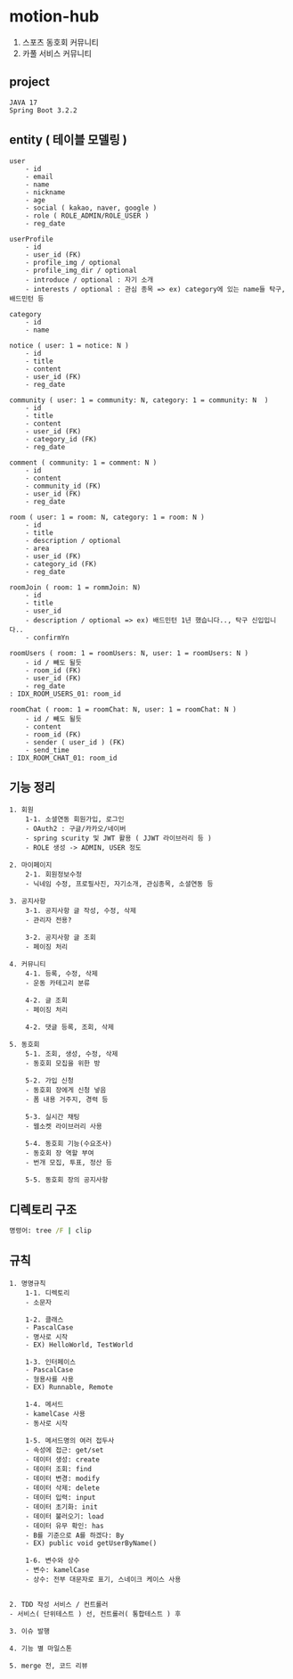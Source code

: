 # motion-hub
1. 스포츠 동호회 커뮤니티
2. 카풀 서비스 커뮤니티

## project

    JAVA 17
    Spring Boot 3.2.2

## entity ( 테이블 모델링 )

    user
        - id
        - email
        - name
        - nickname
        - age
        - social ( kakao, naver, google )
        - role ( ROLE_ADMIN/ROLE_USER )
        - reg_date

    userProfile
        - id
        - user_id (FK)
        - profile_img / optional
        - profile_img_dir / optional
        - introduce / optional : 자기 소개
        - interests / optional : 관심 종목 => ex) category에 있는 name들 탁구, 배드민턴 등

    category
        - id
        - name

    notice ( user: 1 = notice: N )
        - id
        - title
        - content
        - user_id (FK)
        - reg_date

    community ( user: 1 = community: N, category: 1 = community: N  )
        - id
        - title
        - content
        - user_id (FK)
        - category_id (FK)
        - reg_date

    comment ( community: 1 = comment: N )
        - id
        - content
        - community_id (FK)
        - user_id (FK)
        - reg_date

    room ( user: 1 = room: N, category: 1 = room: N )
        - id
        - title
        - description / optional
        - area
        - user_id (FK)
        - category_id (FK)
        - reg_date
    
    roomJoin ( room: 1 = rommJoin: N)
        - id
        - title
        - user_id
        - description / optional => ex) 배드민턴 1년 했습니다.., 탁구 신입입니다..
        - confirmYn
        
    roomUsers ( room: 1 = roomUsers: N, user: 1 = roomUsers: N )
        - id / 빼도 될듯
        - room_id (FK)
        - user_id (FK)
        - reg_date
    : IDX_ROOM_USERS_01: room_id
    
    roomChat ( room: 1 = roomChat: N, user: 1 = roomChat: N )
        - id / 빼도 될듯
        - content
        - room_id (FK)
        - sender ( user_id ) (FK)
        - send_time
    : IDX_ROOM_CHAT_01: room_id
        

## 기능 정리

    1. 회원
        1-1. 소셜연동 회원가입, 로그인
        - OAuth2 : 구글/카카오/네이버
        - spring scurity 및 JWT 활용 ( JJWT 라이브러리 등 )
        - ROLE 생성 -> ADMIN, USER 정도

    2. 마이페이지
        2-1. 회원정보수정
        - 닉네임 수정, 프로필사진, 자기소개, 관심종목, 소셜연동 등
    
    3. 공지사항
        3-1. 공지사항 글 작성, 수정, 삭제
        - 관리자 전용?

        3-2. 공지사항 글 조회
        - 페이징 처리

    4. 커뮤니티
        4-1. 등록, 수정, 삭제
        - 운동 카테고리 분류
        
        4-2. 글 조회
        - 페이징 처리
        
        4-2. 댓글 등록, 조회, 삭제
    
    5. 동호회
        5-1. 조회, 생성, 수정, 삭제
        - 동호회 모집을 위한 방
        
        5-2. 가입 신청
        - 동호회 장에게 신청 넣음
        - 폼 내용 거주지, 경력 등

        5-3. 실시간 채팅
        - 웹소켓 라이브러리 사용
    
        5-4. 동호회 기능(수요조사)
        - 동호회 장 역할 부여
        - 번개 모집, 투표, 정산 등

        5-5. 동호회 장의 공지사항
        

## 디렉토리 구조
```cmd
명령어: tree /F | clip
```


## 규칙

    1. 명명규칙 
        1-1. 디렉토리
        - 소문자

        1-2. 클래스
        - PascalCase
        - 명사로 시작
        - EX) HelloWorld, TestWorld
        
        1-3. 인터페이스
        - PascalCase
        - 형용사를 사용
        - EX) Runnable, Remote
        
        1-4. 메서드
        - kamelCase 사용
        - 동사로 시작
        
        1-5. 메서드명의 여러 접두사
        - 속성에 접근: get/set
        - 데이터 생성: create
        - 데이터 조회: find
        - 데이터 변경: modify
        - 데이터 삭제: delete
        - 데이터 입력: input
        - 데이터 초기화: init
        - 데이터 불러오기: load
        - 데이터 유무 확인: has
        - B를 기준으로 A를 하겠다: By
        - EX) public void getUserByName()
        
        1-6. 변수와 상수
        - 변수: kamelCase
        - 상수: 전부 대문자로 표기, 스네이크 케이스 사용


    2. TDD 작성 서비스 / 컨트롤러
    - 서비스( 단위테스트 ) 선, 컨트롤러( 통합테스트 ) 후

    3. 이슈 발행

    4. 기능 별 마일스톤

    5. merge 전, 코드 리뷰
